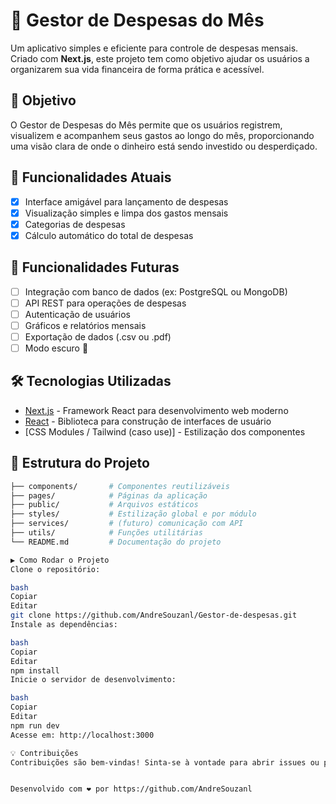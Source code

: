 # 💸 Gestor de Despesas do Mês

Um aplicativo simples e eficiente para controle de despesas mensais. Criado com **Next.js**, este projeto tem como objetivo ajudar os usuários a organizarem sua vida financeira de forma prática e acessível.

## 🚀 Objetivo

O Gestor de Despesas do Mês permite que os usuários registrem, visualizem e acompanhem seus gastos ao longo do mês, proporcionando uma visão clara de onde o dinheiro está sendo investido ou desperdiçado.

## 🧩 Funcionalidades Atuais

- [x] Interface amigável para lançamento de despesas
- [x] Visualização simples e limpa dos gastos mensais
- [x] Categorias de despesas
- [x] Cálculo automático do total de despesas

## 🔮 Funcionalidades Futuras

- [ ] Integração com banco de dados (ex: PostgreSQL ou MongoDB)
- [ ] API REST para operações de despesas
- [ ] Autenticação de usuários
- [ ] Gráficos e relatórios mensais
- [ ] Exportação de dados (.csv ou .pdf)
- [ ] Modo escuro 🌙

## 🛠️ Tecnologias Utilizadas

- [Next.js](https://nextjs.org/) - Framework React para desenvolvimento web moderno
- [React](https://reactjs.org/) - Biblioteca para construção de interfaces de usuário
- [CSS Modules / Tailwind (caso use)] - Estilização dos componentes

## 📁 Estrutura do Projeto

```bash
├── components/       # Componentes reutilizáveis
├── pages/            # Páginas da aplicação
├── public/           # Arquivos estáticos
├── styles/           # Estilização global e por módulo
├── services/         # (futuro) comunicação com API
├── utils/            # Funções utilitárias
└── README.md         # Documentação do projeto

▶️ Como Rodar o Projeto
Clone o repositório:

bash
Copiar
Editar
git clone https://github.com/AndreSouzanl/Gestor-de-despesas.git
Instale as dependências:

bash
Copiar
Editar
npm install
Inicie o servidor de desenvolvimento:

bash
Copiar
Editar
npm run dev
Acesse em: http://localhost:3000

💡 Contribuições
Contribuições são bem-vindas! Sinta-se à vontade para abrir issues ou pull requests.


Desenvolvido com ❤️ por https://github.com/AndreSouzanl
